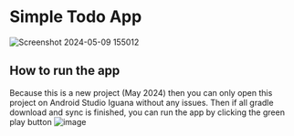 # Simple Todo App
![Screenshot 2024-05-09 155012](https://github.com/RizkiRay/todo-app/assets/7745848/d3eaea6c-456a-46d5-a1c9-96650ed3c085)

## How to run the app
Because this is a new project (May 2024) then you can only open this project on Android Studio Iguana without any issues.
Then if all gradle download and sync is finished, you can run the app by clicking the green play button ![image](https://github.com/RizkiRay/todo-app/assets/7745848/23a1f905-bd55-4c83-9b88-17bfd99f49ef)
